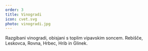 ```yaml
---
order: 3
title: Vinogradi
icon: cvet.svg
photo: vinogradi.jpg
---
```


Razgibani vinogradi, obisjani s toplim vipavskim soncem. Rebišče, Leskovca, Rovna, Hrbec, Hrib in Glinek.